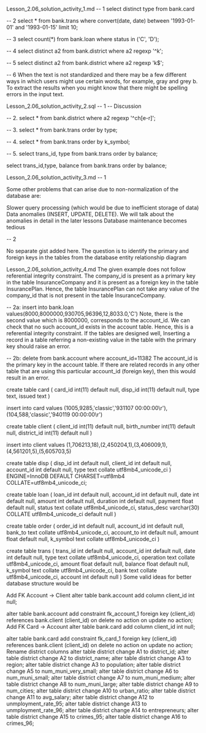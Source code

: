 Lesson_2.06_solution_activity_1.md
-- 1
select distinct type
from bank.card

-- 2
select * from bank.trans
where convert(date, date) between '1993-01-01' and '1993-01-15'
limit 10;

-- 3
select count(*) from bank.loan
where status in ('C', 'D');


-- 4
select distinct a2 from bank.district
where a2 regexp '^k';

-- 5
select distinct a2 from bank.district
where a2 regexp 'k$';

-- 6
When the text is not standardized and there may be a few different ways in which users might use certain words, for example, gray and grey b. To extract the results when you might know that there might be spelling errors in the input text.

Lesson_2.06_solution_activity_2.sql
-- 1
-- Discussion

-- 2.
select * from bank.district
where a2 regexp '^ch[e-r]';

-- 3.
select * from bank.trans
order by type;

-- 4.
select * from bank.trans
order by k_symbol;

-- 5.
select trans_id, type from bank.trans
order by balance;

select trans_id,type, balance from bank.trans
order by balance;


Lesson_2.06_solution_activity_3.md
-- 1

Some other problems that can arise due to non-normalization of the database are:

Slower query processing (which would be due to inefficient storage of data) Data anomalies (INSERT, UPDATE, DELETE). We will talk about the anomalies in detail in the later lessons Database maintenance becomes tedious

-- 2

No separate gist added here. The question is to identify the primary and foreign keys in the tables from the database entity relationship diagram


Lesson_2.06_solution_activity_4.md
The given example does not follow referential integrity constraint. The company_id is present as a primary key in the table InsuranceCompany and it is present as a foreign key in the table InsurancePlan. Hence, the table InsurancePlan can not take any value of the company_id that is not present in the table InsuranceCompany.

-- 2a:
insert into bank.loan values(8000,8000000,930705,96396,12,8033.0,'C')
Note, there is the second value which is 8000000, corresponds to the account_id. We can check that no such account_id exists in the account table. Hence, this is a referential integrity constraint. If the tables are designed well, Inserting a record in a table referring a non-existing value in the table with the primary key should raise an error.

-- 2b: delete from bank.account where account_id=11382
The account_id is the primary key in the account table. If there are related records in any other table that are using this particular account_id (foreign key), then this would result in an error.

create table card (
  card_id int(11) default null,
  disp_id int(11) default null,
  type text,
  issued text
)

insert into card values (1005,9285,'classic','931107 00:00:00\r'),
                        (104,588,'classic','940119 00:00:00\r')

create table client (
  client_id int(11) default null,
  birth_number int(11) default null,
  district_id int(11) default null
)

insert into client values (1,706213,18),(2,450204,1),(3,406009,1),(4,561201,5),(5,605703,5)

create table disp (
  disp_id int default null,
  client_id int default null,
  account_id int default null,
  type text collate utf8mb4_unicode_ci
) ENGINE=InnoDB DEFAULT CHARSET=utf8mb4 COLLATE=utf8mb4_unicode_ci;


create table loan (
  loan_id int default null,
  account_id int default null,
  date int default null,
  amount int default null,
  duration int default null,
  payment float default null,
  status text collate utf8mb4_unicode_ci,
  status_desc varchar(30) COLLATE utf8mb4_unicode_ci default null
)

create table order (
  order_id int default null,
  account_id int default null,
  bank_to text collate utf8mb4_unicode_ci,
  account_to int default null,
  amount float default null,
  k_symbol text collate utf8mb4_unicode_ci
)

create table trans (
  trans_id int default null,
  account_id int default null,
  date int default null,
  type text collate utf8mb4_unicode_ci,
  operation text collate utf8mb4_unicode_ci,
  amount float default null,
  balance float default null,
  k_symbol text collate utf8mb4_unicode_ci,
  bank text collate utf8mb4_unicode_ci,
  account int default null
)
Some valid ideas for better database structure would be

Add FK Account -> Client
alter table bank.account
add column client_id int null;

alter table bank.account
add constraint fk_account_1
  foreign key (client_id)
  references bank.client (client_id)
  on delete no action
  on update no action;
Add FK Card -> Account
alter table bank.card
add column client_id int null;

alter table bank.card
add constraint fk_card_1
  foreign key (client_id)
  references bank.client (client_id)
  on delete no action
  on update no action;
Rename district columns
alter table district change A1 to district_id;
alter table district change A2 to district_name;
alter table district change A3 to region;
alter table district change A3 to population;
alter table district change A5 to num_muni_very_small;
alter table district change A6 to num_muni_small;
alter table district change A7 to num_muni_medium;
alter table district change A8 to num_muni_large;
alter table district change A9 to num_cities;
alter table district change A10 to urban_ratio;
alter table district change A11 to avg_salary;
alter table district change A12 to unmployment_rate_95;
alter table district change A13 to unmployment_rate_96;
alter table district change A14 to entrepreneurs;
alter table district change A15 to crimes_95;
alter table district change A16 to crimes_96;